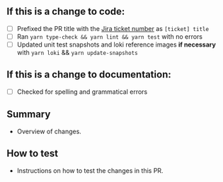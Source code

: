 ## If this is a change to code:

- [ ] Prefixed the PR title with the [Jira ticket number](https://jira.cms.gov/projects/WNMGDS/) as `[ticket] title`
- [ ] Ran `yarn type-check && yarn lint && yarn test` with no errors
- [ ] Updated unit test snapshots and loki reference images **if necessary** with `yarn loki` && `yarn update-snapshots`

## If this is a change to documentation:

- [ ] Checked for spelling and grammatical errors

## Summary

- Overview of changes.

## How to test

- Instructions on how to test the changes in this PR.
